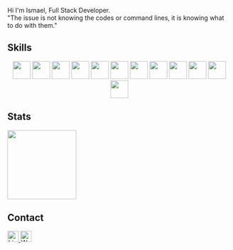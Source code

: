 Hi I'm Ismael, Full Stack Developer.<br>
⁠"The issue is not knowing the codes or command lines, it is knowing what to do with them."

## Skills
  <div align="center">
    <img height=40 width=40  src="https://cdn.jsdelivr.net/gh/devicons/devicon/icons/javascript/javascript-original.svg" />
    <img height=40 width=40  src="https://upload.wikimedia.org/wikipedia/commons/d/d9/Node.js_logo.svg" />
    <img height=40 width=40  src="https://cdn.jsdelivr.net/gh/devicons/devicon/icons/npm/npm-original-wordmark.svg" />
    <img height=40 width=40  src="https://cdn.jsdelivr.net/gh/devicons/devicon/icons/jquery/jquery-original.svg" />
    <img height=40 width=40  src="https://cdn.jsdelivr.net/gh/devicons/devicon/icons/typescript/typescript-original.svg" />
    <img height=40 width=40  src="https://cdn.jsdelivr.net/gh/devicons/devicon/icons/bootstrap/bootstrap-original.svg" />
    <img height=40 width=40  src="https://cdn.jsdelivr.net/gh/devicons/devicon/icons/react/react-original.svg" />
    <img height=40 width=40  src="https://cdn.jsdelivr.net/gh/devicons/devicon/icons/java/java-original.svg" />
    <img height=40 width=40  src="https://cdn.jsdelivr.net/gh/devicons/devicon/icons/mysql/mysql-original.svg" />
    <img height=40 width=40  src="https://cdn.jsdelivr.net/gh/devicons/devicon/icons/postgresql/postgresql-original.svg" />
    <img height=40 width=40  src="https://cdn.jsdelivr.net/gh/devicons/devicon/icons/mongodb/mongodb-original.svg" />
    <img height=40 width=40  src="https://res.cloudinary.com/postman/image/upload/t_team_logo/v1629869194/team/2893aede23f01bfcbd2319326bc96a6ed0524eba759745ed6d73405a3a8b67a8"/>
  </div>

## Stats

<div align="left">
    <img height="155em" src="https://github-readme-stats.vercel.app/api/top-langs/?username=ismaelsilvat&hide=html,java&hide_border=true&layout=compact&langs_count=6&theme=omni" />
</div>

## Contact

  <a href="https://www.linkedin.com/in/ismael-teixeira-da-silva/">
    <img height=25 alt="Linkedin" src="https://img.shields.io/badge/linkedin-%231DA1F2.svg?&style=for-the-badge&logo=linkedin&logoColor=black"/>
  </a>
  <a href="https://api.whatsapp.com/send?1=pt_BR&phone=55048991891499">
    <img height=25 alt="Whatsapp" src="https://img.shields.io/badge/whatsapp-%2CB742.svg?&style=for-the-badge&logo=whatsapp&logoColor=black"/>
  </a>
